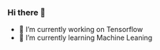 ### Hi there 👋
- 🔭 I’m currently working on Tensorflow
- 🌱 I’m currently learning Machine Leaning
<!--
**harshalkumeriya/harshalkumeriya** is a ✨ _special_ ✨ repository because its `README.md` (this file) appears on your GitHub profile.

Here are some ideas to get you started:
🔭 I’m currently working on Tensorflow
🌱 I’m currently learning Machine Leaning
- 👯 I’m looking to collaborate on ...
- 🤔 I’m looking for help with ...
- 💬 Ask me about ...
- 📫 How to reach me: ...
- 😄 Pronouns: ...
- ⚡ Fun fact: ...
-->
